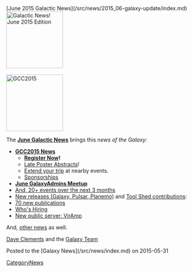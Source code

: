 <div class='newsItemHeader'>[June 2015 Galactic News](/src/news/2015_06-galaxy-update/index.md)</div>

<div class='right'>
<a href='/src/galaxy-updates/2015_06/index.md'><img src="/src/images/logos/GalaxyUpdate200.png" alt="Galactic News! June 2015 Edition" width=150 /></a><br /><br />
<a href='/src/galaxy-updates/2015_06/index.md#gcc2015-4-8-july-norwich-uk'><img src="/src/images/logos/GCC2015LogoWide600.png" alt="GCC2015" width="150" /></a><br />
</div>

The **[June Galactic News](/src/galaxy-updates/2015_06/index.md)** brings this *news of the Galaxy:*

* **[GCC2015 News](/src/galaxy-updates/2015_06/index.md#gcc2015-4-8-july-norwich-uk)**
  * **[Register Now](/src/galaxy-updates/2015_06/index.md#registration-is-open)!**
  * [Late Poster Abstracts](/src/galaxy-updates/2015_06/index.md#late-poster-abstracts)!
  * [Extend your trip](/src/galaxy-updates/2015_06/index.md#other-events-near-gcc2015) at nearby events.
  * [Sponsorships](/src/galaxy-updates/2015_06/index.md#gcc2015-sponsorships)
* **[June GalaxyAdmins Meetup](/src/galaxy-updates/2015_06/index.md#june-galaxyadmins-meetup)**
* [And, 20+ events over the next 3 months](/src/galaxy-updates/2015_06/index.md#other-events)
* [New releases (Galaxy, Pulsar, Planemo)](/src/galaxy-updates/2015_06/index.md#releases) and [Tool Shed contributions](/src/galaxy-updates/2015_06/index.md#toolshed-contributions):
* [70 new publications](/src/galaxy-updates/2015_06/index.md#new-papers)
* [Who's Hiring](/src/galaxy-updates/2015_06/index.md#whos-hiring)
* [New public server: VirAmp](/src/galaxy-updates/2015_06/index.md#new-public-galaxy-servers)

And, [other news](/src/galaxy-updates/2015_06/index.md#other-news) as well.

[Dave Clements](/src/dave-clements/index.md) and the [Galaxy Team](/src/galaxy-team/index.md)

<div class='newsItemFooter'>Posted to the [Galaxy News](/src/news/index.md) on 2015-05-31 </div>

[CategoryNews](/src/category-news/index.md)

